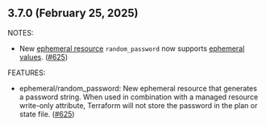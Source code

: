 ## 3.7.0 (February 25, 2025)

NOTES:

* New [ephemeral resource](https://developer.hashicorp.com/terraform/language/resources/ephemeral) `random_password` now supports [ephemeral values](https://developer.hashicorp.com/terraform/language/values/variables#exclude-values-from-state). ([#625](https://github.com/hashicorp/terraform-provider-random/issues/625))

FEATURES:

* ephemeral/random_password: New ephemeral resource that generates a password string. When used in combination with a managed resource write-only attribute, Terraform will not store the password in the plan or state file. ([#625](https://github.com/hashicorp/terraform-provider-random/issues/625))

